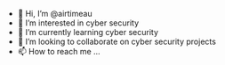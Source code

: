 - 👋 Hi, I’m @airtimeau
- 👀 I’m interested in cyber security
- 🌱 I’m currently learning cyber security
- 💞️ I’m looking to collaborate on cyber security projects
- 📫 How to reach me ...

<!---
airtimeau/airtimeau is a ✨ special ✨ repository because its `README.md` (this file) appears on your GitHub profile.
You can click the Preview link to take a look at your changes.
--->

